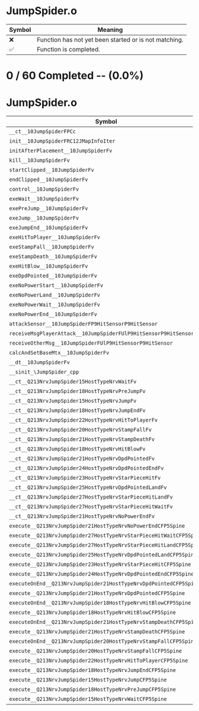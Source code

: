 # JumpSpider.o
| Symbol | Meaning 
| ------------- | ------------- 
| :x: | Function has not yet been started or is not matching. 
| :white_check_mark: | Function is completed. 


# 0 / 60 Completed -- (0.0%)
# JumpSpider.o
| Symbol | Decompiled? |
| ------------- | ------------- |
| `__ct__10JumpSpiderFPCc` | :x: |
| `init__10JumpSpiderFRC12JMapInfoIter` | :x: |
| `initAfterPlacement__10JumpSpiderFv` | :x: |
| `kill__10JumpSpiderFv` | :x: |
| `startClipped__10JumpSpiderFv` | :x: |
| `endClipped__10JumpSpiderFv` | :x: |
| `control__10JumpSpiderFv` | :x: |
| `exeWait__10JumpSpiderFv` | :x: |
| `exePreJump__10JumpSpiderFv` | :x: |
| `exeJump__10JumpSpiderFv` | :x: |
| `exeJumpEnd__10JumpSpiderFv` | :x: |
| `exeHitToPlayer__10JumpSpiderFv` | :x: |
| `exeStampFall__10JumpSpiderFv` | :x: |
| `exeStampDeath__10JumpSpiderFv` | :x: |
| `exeHitBlow__10JumpSpiderFv` | :x: |
| `exeDpdPointed__10JumpSpiderFv` | :x: |
| `exeNoPowerStart__10JumpSpiderFv` | :x: |
| `exeNoPowerLand__10JumpSpiderFv` | :x: |
| `exeNoPowerWait__10JumpSpiderFv` | :x: |
| `exeNoPowerEnd__10JumpSpiderFv` | :x: |
| `attackSensor__10JumpSpiderFP9HitSensorP9HitSensor` | :x: |
| `receiveMsgPlayerAttack__10JumpSpiderFUlP9HitSensorP9HitSensor` | :x: |
| `receiveOtherMsg__10JumpSpiderFUlP9HitSensorP9HitSensor` | :x: |
| `calcAndSetBaseMtx__10JumpSpiderFv` | :x: |
| `__dt__10JumpSpiderFv` | :x: |
| `__sinit_\JumpSpider_cpp` | :x: |
| `__ct__Q213NrvJumpSpider15HostTypeNrvWaitFv` | :x: |
| `__ct__Q213NrvJumpSpider18HostTypeNrvPreJumpFv` | :x: |
| `__ct__Q213NrvJumpSpider15HostTypeNrvJumpFv` | :x: |
| `__ct__Q213NrvJumpSpider18HostTypeNrvJumpEndFv` | :x: |
| `__ct__Q213NrvJumpSpider22HostTypeNrvHitToPlayerFv` | :x: |
| `__ct__Q213NrvJumpSpider20HostTypeNrvStampFallFv` | :x: |
| `__ct__Q213NrvJumpSpider21HostTypeNrvStampDeathFv` | :x: |
| `__ct__Q213NrvJumpSpider18HostTypeNrvHitBlowFv` | :x: |
| `__ct__Q213NrvJumpSpider21HostTypeNrvDpdPointedFv` | :x: |
| `__ct__Q213NrvJumpSpider24HostTypeNrvDpdPointedEndFv` | :x: |
| `__ct__Q213NrvJumpSpider23HostTypeNrvStarPieceHitFv` | :x: |
| `__ct__Q213NrvJumpSpider25HostTypeNrvDpdPointedLandFv` | :x: |
| `__ct__Q213NrvJumpSpider27HostTypeNrvStarPieceHitLandFv` | :x: |
| `__ct__Q213NrvJumpSpider27HostTypeNrvStarPieceHitWaitFv` | :x: |
| `__ct__Q213NrvJumpSpider21HostTypeNrvNoPowerEndFv` | :x: |
| `execute__Q213NrvJumpSpider21HostTypeNrvNoPowerEndCFP5Spine` | :x: |
| `execute__Q213NrvJumpSpider27HostTypeNrvStarPieceHitWaitCFP5Spine` | :x: |
| `execute__Q213NrvJumpSpider27HostTypeNrvStarPieceHitLandCFP5Spine` | :x: |
| `execute__Q213NrvJumpSpider25HostTypeNrvDpdPointedLandCFP5Spine` | :x: |
| `execute__Q213NrvJumpSpider23HostTypeNrvStarPieceHitCFP5Spine` | :x: |
| `execute__Q213NrvJumpSpider24HostTypeNrvDpdPointedEndCFP5Spine` | :x: |
| `executeOnEnd__Q213NrvJumpSpider21HostTypeNrvDpdPointedCFP5Spine` | :x: |
| `execute__Q213NrvJumpSpider21HostTypeNrvDpdPointedCFP5Spine` | :x: |
| `executeOnEnd__Q213NrvJumpSpider18HostTypeNrvHitBlowCFP5Spine` | :x: |
| `execute__Q213NrvJumpSpider18HostTypeNrvHitBlowCFP5Spine` | :x: |
| `executeOnEnd__Q213NrvJumpSpider21HostTypeNrvStampDeathCFP5Spine` | :x: |
| `execute__Q213NrvJumpSpider21HostTypeNrvStampDeathCFP5Spine` | :x: |
| `executeOnEnd__Q213NrvJumpSpider20HostTypeNrvStampFallCFP5Spine` | :x: |
| `execute__Q213NrvJumpSpider20HostTypeNrvStampFallCFP5Spine` | :x: |
| `execute__Q213NrvJumpSpider22HostTypeNrvHitToPlayerCFP5Spine` | :x: |
| `execute__Q213NrvJumpSpider18HostTypeNrvJumpEndCFP5Spine` | :x: |
| `execute__Q213NrvJumpSpider15HostTypeNrvJumpCFP5Spine` | :x: |
| `execute__Q213NrvJumpSpider18HostTypeNrvPreJumpCFP5Spine` | :x: |
| `execute__Q213NrvJumpSpider15HostTypeNrvWaitCFP5Spine` | :x: |

